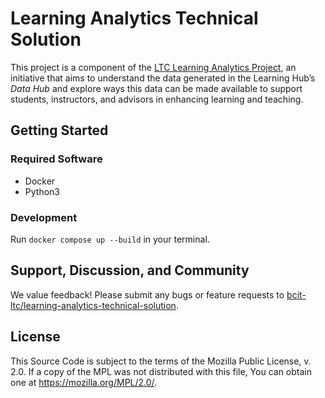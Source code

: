 # Learning Analytics Technical Solution

This project is a component of the [LTC Learning Analytics Project](https://ltc.bcit.ca/ltc-learning-analytics/), an initiative that aims to understand the data generated in the Learning Hub’s _Data Hub_ and explore ways this data can be made available to support students, instructors, and advisors in enhancing learning and teaching.

## Getting Started

### Required Software

- Docker
- Python3

### Development

Run `docker compose up --build` in your terminal.

## Support, Discussion, and Community

We value feedback! Please submit any bugs or feature requests to [bcit-ltc/learning-analytics-technical-solution](https://github.com/BCIT-LTC/learning-analytics-technical-solution).

## License

This Source Code is subject to the terms of the Mozilla Public License, v. 2.0. If a copy of the MPL was not distributed with this file, You can obtain one at https://mozilla.org/MPL/2.0/.
